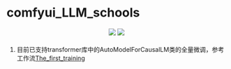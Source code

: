 # comfyui_LLM_schools

####

<div align="center">
  <a href="./README.md"><img src="https://img.shields.io/badge/English-d9d9d9"></a>
  <a href="./README_ZH.md"><img src="https://img.shields.io/badge/简体中文-d9d9d9"></a>
</div>

####

1. 目前已支持transformer库中的AutoModelForCausalLM类的全量微调，参考工作流[The_first_training](workflow/The_first_training.json)
